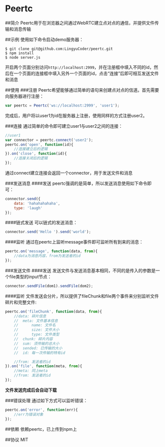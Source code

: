 Peertc
===

##简介
Peertc用于在浏览器之间通过WebRTC建立点对点的通信，并提供文件传输和消息传输

##示例
使用如下命令启动demo服务器：
```
$ git clone git@github.com:LingyuCoder/peertc.git
$ npm install
$ node server.js
```
开启两个页面分别访问`http://localhost:2999`，并在注册框中填入不同的id，然后在一个页面的连接框中填入另外一个页面的id，点击“连接”后即可相互发送文件和消息

##使用
###注册
Peertc希望能够通过简单的语句来创建点对点的信道。首先需要向服务器进行注册：
```javascript
var peertc = Peertc('ws://localhost:2999', 'user1');
```
完成后，用户将以user1为id在服务器上注册，使用同样的方式注册user2。

###连接
通过简单的命令即可建立user1与user2之间的连接：
```javascript
//user1
var connector = peertc.connect('user2');
peertc.on('open', function(id){
    //连接建立后的逻辑
}).on('close', function(id){
    //连接关闭后的逻辑
});
```
通过connect建立连接会返回一个connector，用于发送文件和消息

###发送消息
####发送
peertc强调的是简单，所以发送消息使用如下命令即可：
```javascript
connector.send({
    data: 'hahahahahaha',
    type: 'laugh'
});
```
####链式发送
可以链式的发送消息：
```javascript
connector.send('Hello ').send('world');
```
####监听
通过在peertc上监听message事件即可监听所有到来的消息：
```javascript
peertc.on('message', function(data, from){
    //data为消息内容，from为发送者的id
});
```

###发送文件
####发送
发送文件与发送消息基本相同，不同的是传入的参数是一个file类型的input节点：
```javascript
connector.sendFile(dom1).sendFile(dom2);
```
####监听
文件发送会分片，所以提供了fileChunk和file两个事件来分别监听文件碎片和完整文件:
```javascript
peertc.on('fileChunk', function(data, from){
    //data: 碎片信息
    //  meta: 文件基本信息
    //      name: 文件名
    //      size: 文件大小
    //      type: 文件类型
    //  chunk: 碎片内容
    //  sum: 须传输的总大小
    //  sended: 已传输的大小
    //  id: 每一次传输的特有id

    //from: 发送者的id
}).on('file', function(meta, from){
    //meta: 同上meta
    //from: 发送者的id
});
```
**文件发送完成后会自动下载**

###错误处理
通过如下方式可以监听错误：
```javascript
peertc.on('error', function(err){
    //err为错误对象
});
```

##依赖
依赖peertc，已上传到npm上

##协议
MIT








